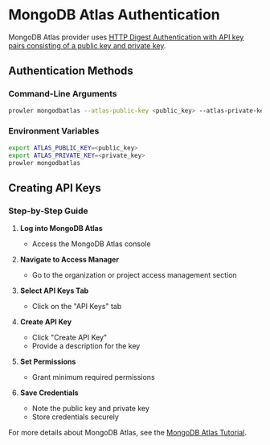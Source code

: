 # MongoDB Atlas Authentication

MongoDB Atlas provider uses [HTTP Digest Authentication with API key pairs consisting of a public key and private key](https://www.mongodb.com/docs/atlas/configure-api-access/#grant-programmatic-access-to-service).

## Authentication Methods

### Command-Line Arguments

```bash
prowler mongodbatlas --atlas-public-key <public_key> --atlas-private-key <private_key>
```

### Environment Variables

```bash
export ATLAS_PUBLIC_KEY=<public_key>
export ATLAS_PRIVATE_KEY=<private_key>
prowler mongodbatlas
```

## Creating API Keys

### Step-by-Step Guide

1. **Log into MongoDB Atlas**
      - Access the MongoDB Atlas console

2. **Navigate to Access Manager**
      - Go to the organization or project access management section

3. **Select API Keys Tab**
      - Click on the "API Keys" tab

4. **Create API Key**
      - Click "Create API Key"
      - Provide a description for the key

5. **Set Permissions**
      - Grant minimum required permissions

6. **Save Credentials**
      - Note the public key and private key
      - Store credentials securely

For more details about MongoDB Atlas, see the [MongoDB Atlas Tutorial](../tutorials/mongodbatlas/getting-started-mongodbatlas.md).
